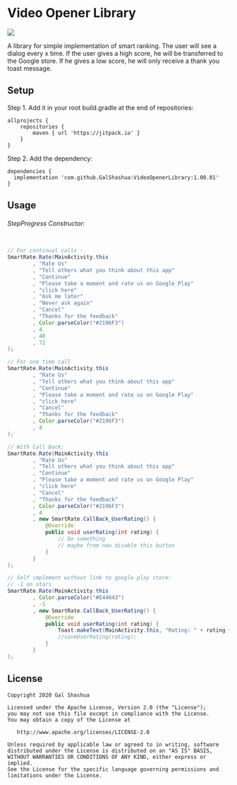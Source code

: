 # Video Opener Library

[![](https://jitpack.io/v/GalShashua/VideoOpenerLibrary.svg)](https://jitpack.io/#GalShashua/VideoOpenerLibrary)


A library for simple implementation of smart ranking.
The user will see a dialog every x time.
If the user gives a high score, he will be transferred to the Google store. If he gives a low score, he will only receive a thank you toast message.


## Setup
Step 1. Add it in your root build.gradle at the end of repositories:
```
allprojects {
    repositories {
	    maven { url 'https://jitpack.io' }
    }
}
```

Step 2. Add the dependency:

```
dependencies {
  implementation 'com.github.GalShashua:VideoOpenerLibrary:1.00.01'
}

```

## Usage

###### StepProgress Constructor:
```java

// For continual calls - 
SmartRate.Rate(MainActivity.this
        , "Rate Us"
        , "Tell others what you think about this app"
        , "Continue"
        , "Please take a moment and rate us on Google Play"
        , "click here"
        , "Ask me later"
        , "Never ask again"
        , "Cancel"
        , "Thanks for the feedback"
        , Color.parseColor("#2196F3")
        , 4
        , 48
        , 72
);

// For one time call
SmartRate.Rate(MainActivity.this
        , "Rate Us"
        , "Tell others what you think about this app"
        , "Continue"
        , "Please take a moment and rate us on Google Play"
        , "click here"
        , "Cancel"
        , "Thanks for the feedback"
        , Color.parseColor("#2196F3")
        , 4
);

// With Call Back:
SmartRate.Rate(MainActivity.this
        , "Rate Us"
        , "Tell others what you think about this app"
        , "Continue"
        , "Please take a moment and rate us on Google Play"
        , "click here"
        , "Cancel"
        , "Thanks for the feedback"
        , Color.parseColor("#2196F3")
        , 4
        , new SmartRate.CallBack_UserRating() {
            @Override
            public void userRating(int rating) {
                // Do something
                // maybe from now disable this button
            }
        }
);

// Self implement without link to google play store:
// -1 on stars
SmartRate.Rate(MainActivity.this
        , Color.parseColor("#E44643")
        , -1
        , new SmartRate.CallBack_UserRating() {
            @Override
            public void userRating(int rating) {
                Toast.makeText(MainActivity.this, "Rating: " + rating + " Stars", Toast.LENGTH_LONG).show();
                //saveUserRating(rating);
            }
        }
);

```

## License

    Copyright 2020 Gal Shashua

    Licensed under the Apache License, Version 2.0 (the "License");
    you may not use this file except in compliance with the License.
    You may obtain a copy of the License at

       http://www.apache.org/licenses/LICENSE-2.0

    Unless required by applicable law or agreed to in writing, software
    distributed under the License is distributed on an "AS IS" BASIS,
    WITHOUT WARRANTIES OR CONDITIONS OF ANY KIND, either express or implied.
    See the License for the specific language governing permissions and
    limitations under the License.
    
